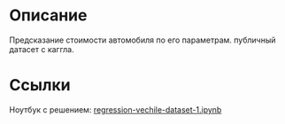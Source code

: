 # Описание
Предсказание стоимости автомобиля по его параметрам. публичный датасет с каггла.

# Ссылки
Ноутбук с решением: [regression-vechile-dataset-1.ipynb](https://bitbucket.org/zosimovaa/vechile-price-regression/src/master/regression-vechile-dataset-1.ipynb?viewer=nbviewer)



 